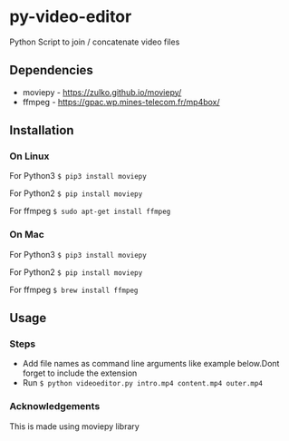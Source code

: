# py-video-editor
Python Script to join / concatenate video files

## Dependencies 
* moviepy - https://zulko.github.io/moviepy/
* ffmpeg - https://gpac.wp.mines-telecom.fr/mp4box/

## Installation
### On Linux

For Python3
`$ pip3 install moviepy`

For Python2
`$ pip install moviepy`

For ffmpeg
`$ sudo apt-get install ffmpeg`

### On Mac

For Python3
`$ pip3 install moviepy`

For Python2
`$ pip install moviepy`

For ffmpeg
`$ brew install ffmpeg` 

## Usage
### Steps
* Add file names as command line arguments like example below.Dont forget to include the extension</br>
* Run `$ python videoeditor.py intro.mp4 content.mp4 outer.mp4`

### Acknowledgements 
This is made using moviepy library
